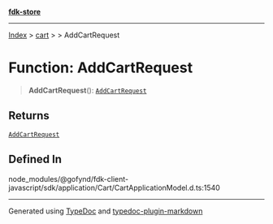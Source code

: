 [**fdk-store**](../../../README.md)
***

[Index](../../../API.md) > [cart](../../README.md) > [<internal>](../README.md) > AddCartRequest

# Function: AddCartRequest

> **AddCartRequest**(): [`AddCartRequest`](../type-aliases/type-alias.AddCartRequest.md)

## Returns

[`AddCartRequest`](../type-aliases/type-alias.AddCartRequest.md)

## Defined In

node\_modules/@gofynd/fdk-client-javascript/sdk/application/Cart/CartApplicationModel.d.ts:1540

***
Generated using [TypeDoc](https://typedoc.org/) and [typedoc-plugin-markdown](https://www.npmjs.com/package/typedoc-plugin-markdown)

